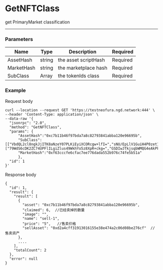 # GetNFTClass
get PrimaryMarket classification
<hr>

### Parameters

|    Name    | Type | Description | Required |
| ---------- | --- |    ------    | ----|
| AssetHash     | string|  the asset scriptHash| Required |
| MarketHash     | string| the marketplace hash | Required |
| SubClass     | Array| the tokenIds class | Required |




### Example

Request body

```
curl --location --request GET 'https://testneofura.ngd.network:444' \
--header 'Content-Type: application/json' \
--data-raw '{
  "jsonrpc": "2.0",
  "method": "GetNFTClass",
  "params": {  
      "AssetHash":"0xc7b11b46f97bda7a8c82793841abba120e96695b",
      "SubClass":[["VbdQL2cl8ngkJjITK8aNzeY07PLKiEyiXCORcgw+lfI=","sNU/EpLlV1GuiH4P0zet1rz+SlCb1/2YNucEanpVWIA="],["79WdS6cDK2ZC74UPFlILgiZlus49WkhYo5z8XpR+ckg=","GSDIwJTkjsqbWMQG4eAkPkzCXrTv/390QciVb/B3cow="]],
      "MarketHash":"0xf63cccfe6cfac7ee776dada552b976c74fe5b51a" 
      },
  "id": 1
}'
```
Response body

```json5
{
  "id": 1,
  "result": {
    "result": [
      {
        "asset": "0xc7b11b46f97bda7a8c82793841abba120e96695b",
        "claimed": 6,  //已经卖掉的数量
        "image": "",
        "name": "sell-1",
        "price": "5",   //售卖价格
        "sellAsset": "0xd2a4cff31913016155e38e474a2c06d08be276cf"  //售卖资产
      },
      ....
    ],
    "totalCount": 2
  },
  "error": null
}
```

